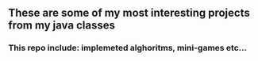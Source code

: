 ## These are some of my most interesting projects from my java classes
### This repo include: implemeted alghoritms, mini-games etc...
